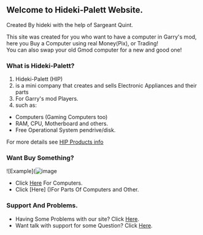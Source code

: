 ## Welcome to Hideki-Palett Website.

Created By hideki with the help of Sargeant Quint.

This site was created for you who want to have a computer in Garry's mod, here you Buy a Computer using real Money(Pix), or Trading!                           
You can also swap your old Gmod computer for a new and good one!

### What is Hideki-Palett?
1. Hideki-Palett (HIP)
2. is a mini company that creates and sells Electronic Appliances and their parts
3. For Garry's mod Players.
4. such as: 

- Computers (Gaming Computers too) 
- RAM, CPU, Motherboard and others.
- Free Operational System pendrive/disk.

For more details see [HIP Products info](https://drive.google.com/file/d/1rVqZx_lewzxuUqamVHZojZvIIxADxJjT/view?usp=sharing)

### Want Buy Something?
![Example](![image](https://user-images.githubusercontent.com/87248365/178884542-f2c16bfd-ae61-49a9-8c7a-47df19eeb226.png)

- Click [Here](https://22hideki22.github.io/Hideki-Palett-Shop/) For Computers.
- Click [Here] ()For Parts Of Computers and Other.

### Support And Problems.
- Having Some Problems with our site? Click [Here](https://github.com/22hideki22/Hideki-Palett/issues).
- Want talk with support for some Question? Click [Here](https://github.com/22hideki22/Hideki-Palett/issues).
